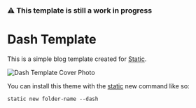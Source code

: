 ### ⚠️ This template is still a work in progress

# Dash Template

This is a simple blog template created for [Static](https://static.devdojo.com).

![Dash Template Cover Photo](https://github-production-user-asset-6210df.s3.amazonaws.com/21223421/272986801-868a5562-595e-4215-88cb-39c4c77162f0.png)

You can install this theme with the [static](https://www.npmjs.com/package/@devdojo/static) new command like so:

```
static new folder-name --dash
```
